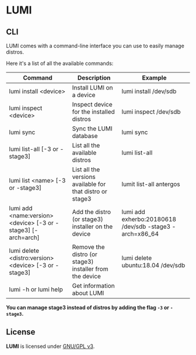 # LUMI

## CLI

LUMI comes with a command-line interface you can use to easily manage distros.

Here it's a list of all the available commands:

| Command                                                   | Description                                                 | Example                                    |
| --------------------------------------------------------- | ----------------------------------------------------------- | ------------------------------------------ |
| lumi install \<device\>                                   | Install LUMI on a device                                    | lumi install /dev/sdb                      |
| lumi inspect \<device\>                                   | Inspect device for the installed distros                    | lumi inspect /dev/sdb                      |
| lumi sync                                                 | Sync the LUMI database                                      | lumi sync                                  |
| lumi list-all [-3 or -stage3]                             | List all the available distros                              | lumi list-all                              |
| lumi list \<name\> [-3 or -stage3]                        | List all the versions available for that distro or stage3   | lumit list-all antergos                    |
| lumi add \<name:version\> \<device\> \[-3 or -stage3\] [-arch=arch]     | Add the distro (or stage3) installer on the device          | lumi add exherbo:20180618 /dev/sdb -stage3 -arch=x86_64 |
| lumi delete \<distro:version\> \<device\> [-3 or -stage3] | Remove the distro (or stage3) installer from the device     | lumi delete ubuntu:18.04 /dev/sdb          |
| lumi -h or lumi help                                      | Get information about LUMI                                  ||

**You can manage stage3 instead of distros by adding the flag `-3` or `-stage3`.**

## License

**LUMI** is licensed under [GNU/GPL v3](LICENSE).
